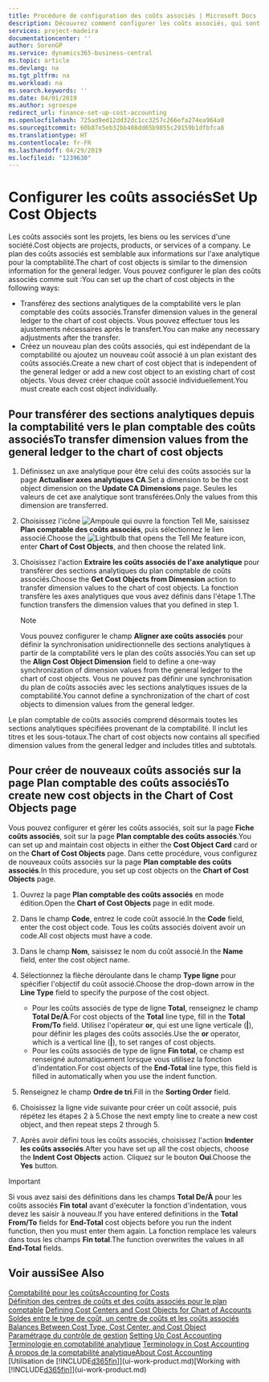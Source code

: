 ```yaml
---
title: Procédure de configuration des coûts associés | Microsoft Docs
description: Découvrez comment configurer les coûts associés, qui sont similaires aux axes analytiques pour la comptabilité.
services: project-madeira
documentationcenter: ''
author: SorenGP
ms.service: dynamics365-business-central
ms.topic: article
ms.devlang: na
ms.tgt_pltfrm: na
ms.workload: na
ms.search.keywords: ''
ms.date: 04/01/2019
ms.author: sgroespe
redirect_url: finance-set-up-cost-accounting
ms.openlocfilehash: 725ad9ed12dd32dc1cc3257c266efa274ea964a0
ms.sourcegitcommit: 60b87e5eb32bb408dd65b9855c29159b1dfbfca8
ms.translationtype: HT
ms.contentlocale: fr-FR
ms.lasthandoff: 04/29/2019
ms.locfileid: "1239630"
---
```

# <a name="set-up-cost-objects"></a><span data-ttu-id="6f3b8-103">Configurer les coûts associés</span><span class="sxs-lookup"><span data-stu-id="6f3b8-103">Set Up Cost Objects</span></span>
<span data-ttu-id="6f3b8-104">Les coûts associés sont les projets, les biens ou les services d'une société.</span><span class="sxs-lookup"><span data-stu-id="6f3b8-104">Cost objects are projects, products, or services of a company.</span></span> <span data-ttu-id="6f3b8-105">Le plan des coûts associés est semblable aux informations sur l'axe analytique pour la comptabilité.</span><span class="sxs-lookup"><span data-stu-id="6f3b8-105">The chart of cost objects is similar to the dimension information for the general ledger.</span></span> <span data-ttu-id="6f3b8-106">Vous pouvez configurer le plan des coûts associés comme suit :</span><span class="sxs-lookup"><span data-stu-id="6f3b8-106">You can set up the chart of cost objects in the following ways:</span></span>  

* <span data-ttu-id="6f3b8-107">Transférez des sections analytiques de la comptabilité vers le plan comptable des coûts associés.</span><span class="sxs-lookup"><span data-stu-id="6f3b8-107">Transfer dimension values in the general ledger to the chart of cost objects.</span></span> <span data-ttu-id="6f3b8-108">Vous pouvez effectuer tous les ajustements nécessaires après le transfert.</span><span class="sxs-lookup"><span data-stu-id="6f3b8-108">You can make any necessary adjustments after the transfer.</span></span>  
* <span data-ttu-id="6f3b8-109">Créez un nouveau plan des coûts associés, qui est indépendant de la comptabilité ou ajoutez un nouveau coût associé à un plan existant des coûts associés.</span><span class="sxs-lookup"><span data-stu-id="6f3b8-109">Create a new chart of cost object that is independent of the general ledger or add a new cost object to an existing chart of cost objects.</span></span> <span data-ttu-id="6f3b8-110">Vous devez créer chaque coût associé individuellement.</span><span class="sxs-lookup"><span data-stu-id="6f3b8-110">You must create each cost object individually.</span></span>  

## <a name="to-transfer-dimension-values-from-the-general-ledger-to-the-chart-of-cost-objects"></a><span data-ttu-id="6f3b8-111">Pour transférer des sections analytiques depuis la comptabilité vers le plan comptable des coûts associés</span><span class="sxs-lookup"><span data-stu-id="6f3b8-111">To transfer dimension values from the general ledger to the chart of cost objects</span></span>  
1.  <span data-ttu-id="6f3b8-112">Définissez un axe analytique pour être celui des coûts associés sur la page **Actualiser axes analytiques CA**.</span><span class="sxs-lookup"><span data-stu-id="6f3b8-112">Set a dimension to be the cost object dimension on the **Update CA Dimensions** page.</span></span> <span data-ttu-id="6f3b8-113">Seules les valeurs de cet axe analytique sont transférées.</span><span class="sxs-lookup"><span data-stu-id="6f3b8-113">Only the values from this dimension are transferred.</span></span>  
2.  <span data-ttu-id="6f3b8-114">Choisissez l'icône ![Ampoule qui ouvre la fonction Tell Me](media/ui-search/search_small.png "Dites-moi ce que vous voulez faire"), saisissez **Plan comptable des coûts associés**, puis sélectionnez le lien associé.</span><span class="sxs-lookup"><span data-stu-id="6f3b8-114">Choose the ![Lightbulb that opens the Tell Me feature](media/ui-search/search_small.png "Tell me what you want to do") icon, enter **Chart of Cost Objects**, and then choose the related link.</span></span>  
3.  <span data-ttu-id="6f3b8-115">Choisissez l'action **Extraire les coûts associés de l'axe analytique** pour transférer des sections analytiques du plan comptable de coûts associés.</span><span class="sxs-lookup"><span data-stu-id="6f3b8-115">Choose the **Get Cost Objects from Dimension** action to transfer dimension values to the chart of cost objects.</span></span> <span data-ttu-id="6f3b8-116">La fonction transfère les axes analytiques que vous avez définis dans l'étape 1.</span><span class="sxs-lookup"><span data-stu-id="6f3b8-116">The function transfers the dimension values that you defined in step 1.</span></span>  

    > [!NOTE]  
    >  <span data-ttu-id="6f3b8-117">Vous pouvez configurer le champ **Aligner axe coûts associés** pour définir la synchronisation unidirectionnelle des sections analytiques à partir de la comptabilité vers le plan des coûts associés.</span><span class="sxs-lookup"><span data-stu-id="6f3b8-117">You can set up the **Align Cost Object Dimension**  field to define a one-way synchronization of dimension values from the general ledger to the chart of cost objects.</span></span> <span data-ttu-id="6f3b8-118">Vous ne pouvez pas définir une synchronisation du plan de coûts associés avec les sections analytiques issues de la comptabilité.</span><span class="sxs-lookup"><span data-stu-id="6f3b8-118">You cannot define a synchronization of the chart of cost objects to dimension values from the general ledger.</span></span>  

<span data-ttu-id="6f3b8-119">Le plan comptable de coûts associés comprend désormais toutes les sections analytiques spécifiées provenant de la comptabilité. Il inclut les titres et les sous-totaux.</span><span class="sxs-lookup"><span data-stu-id="6f3b8-119">The chart of cost objects now contains all specified dimension values from the general ledger and includes titles and subtotals.</span></span>  

## <a name="to-create-new-cost-objects-in-the-chart-of-cost-objects-page"></a><span data-ttu-id="6f3b8-120">Pour créer de nouveaux coûts associés sur la page Plan comptable des coûts associés</span><span class="sxs-lookup"><span data-stu-id="6f3b8-120">To create new cost objects in the Chart of Cost Objects page</span></span>  
<span data-ttu-id="6f3b8-121">Vous pouvez configurer et gérer les coûts associés, soit sur la page **Fiche coûts associés**, soit sur la page **Plan comptable des coûts associés**.</span><span class="sxs-lookup"><span data-stu-id="6f3b8-121">You can set up and maintain cost objects in either the **Cost Object Card** card or on the **Chart of Cost Objects** page.</span></span> <span data-ttu-id="6f3b8-122">Dans cette procédure, vous configurez de nouveaux coûts associés sur la page **Plan comptable des coûts associés**.</span><span class="sxs-lookup"><span data-stu-id="6f3b8-122">In this procedure, you set up cost objects on the **Chart of Cost Objects** page.</span></span>  

1.  <span data-ttu-id="6f3b8-123">Ouvrez la page **Plan comptable des coûts associés** en mode édition.</span><span class="sxs-lookup"><span data-stu-id="6f3b8-123">Open the **Chart of Cost Objects** page in edit mode.</span></span>  
2.  <span data-ttu-id="6f3b8-124">Dans le champ **Code**, entrez le code coût associé.</span><span class="sxs-lookup"><span data-stu-id="6f3b8-124">In the **Code** field, enter the cost object code.</span></span> <span data-ttu-id="6f3b8-125">Tous les coûts associés doivent avoir un code.</span><span class="sxs-lookup"><span data-stu-id="6f3b8-125">All cost objects must have a code.</span></span>  
3.  <span data-ttu-id="6f3b8-126">Dans le champ **Nom**, saisissez le nom du coût associé.</span><span class="sxs-lookup"><span data-stu-id="6f3b8-126">In the **Name** field, enter the cost object name.</span></span>  
4.  <span data-ttu-id="6f3b8-127">Sélectionnez la flèche déroulante dans le champ **Type ligne** pour spécifier l'objectif du coût associé.</span><span class="sxs-lookup"><span data-stu-id="6f3b8-127">Choose the drop-down arrow in the **Line Type** field to specify the purpose of the cost object.</span></span>  

    * <span data-ttu-id="6f3b8-128">Pour les coûts associés de type de ligne **Total**, renseignez le champ **Total De/À**.</span><span class="sxs-lookup"><span data-stu-id="6f3b8-128">For cost objects of the **Total** line type, fill in the **Total From/To** field.</span></span> <span data-ttu-id="6f3b8-129">Utilisez l'opérateur **or**, qui est une ligne verticale (**&#124;**), pour définir les plages des coûts associés.</span><span class="sxs-lookup"><span data-stu-id="6f3b8-129">Use the **or** operator, which is a vertical line (**&#124;**), to set ranges of cost objects.</span></span>  
    * <span data-ttu-id="6f3b8-130">Pour les coûts associés de type de ligne **Fin total**, ce champ est renseigné automatiquement lorsque vous utilisez la fonction d'indentation.</span><span class="sxs-lookup"><span data-stu-id="6f3b8-130">For cost objects of the **End-Total** line type, this field is filled in automatically when you use  the indent function.</span></span>  
5.  <span data-ttu-id="6f3b8-131">Renseignez le champ **Ordre de tri**.</span><span class="sxs-lookup"><span data-stu-id="6f3b8-131">Fill in the **Sorting Order** field.</span></span>  
6.  <span data-ttu-id="6f3b8-132">Choisissez la ligne vide suivante pour créer un coût associé, puis répétez les étapes 2 à 5.</span><span class="sxs-lookup"><span data-stu-id="6f3b8-132">Chose the next empty line to create a new cost object, and then repeat steps 2 through 5.</span></span>  
7.  <span data-ttu-id="6f3b8-133">Après avoir défini tous les coûts associés, choisissez l'action **Indenter les coûts associés**.</span><span class="sxs-lookup"><span data-stu-id="6f3b8-133">After you have set up all the cost objects, choose the **Indent Cost Objects** action.</span></span> <span data-ttu-id="6f3b8-134">Cliquez sur le bouton **Oui**.</span><span class="sxs-lookup"><span data-stu-id="6f3b8-134">Choose the **Yes** button.</span></span>  

> [!IMPORTANT]  
>  <span data-ttu-id="6f3b8-135">Si vous avez saisi des définitions dans les champs **Total De/À** pour les coûts associés **Fin total** avant d'exécuter la fonction d'indentation, vous devez les saisir à nouveau.</span><span class="sxs-lookup"><span data-stu-id="6f3b8-135">If you have entered definitions in the **Total From/To** fields for **End-Total** cost objects before you run the indent function, then you must enter them again.</span></span> <span data-ttu-id="6f3b8-136">La fonction remplace les valeurs dans tous les champs **Fin total**.</span><span class="sxs-lookup"><span data-stu-id="6f3b8-136">The function overwrites the values in all **End-Total** fields.</span></span>  

## <a name="see-also"></a><span data-ttu-id="6f3b8-137">Voir aussi</span><span class="sxs-lookup"><span data-stu-id="6f3b8-137">See Also</span></span>  
[<span data-ttu-id="6f3b8-138">Comptabilité pour les coûts</span><span class="sxs-lookup"><span data-stu-id="6f3b8-138">Accounting for Costs</span></span>](finance-manage-cost-accounting.md)  
<span data-ttu-id="6f3b8-139">[Définition des centres de coûts et des coûts associés pour le plan comptable](finance-defining-cost-centers-and-cost-objects-for-chart-of-accounts.md) </span><span class="sxs-lookup"><span data-stu-id="6f3b8-139">[Defining Cost Centers and Cost Objects for Chart of Accounts](finance-defining-cost-centers-and-cost-objects-for-chart-of-accounts.md) </span></span>  
<span data-ttu-id="6f3b8-140">[Soldes entre le type de coût, un centre de coûts et les coûts associés](finance-balances-between-cost-type-cost-center-and-cost-object.md) </span><span class="sxs-lookup"><span data-stu-id="6f3b8-140">[Balances Between Cost Type, Cost Center, and Cost Object](finance-balances-between-cost-type-cost-center-and-cost-object.md) </span></span>  
<span data-ttu-id="6f3b8-141">[Paramétrage du contrôle de gestion](finance-set-up-cost-accounting.md) </span><span class="sxs-lookup"><span data-stu-id="6f3b8-141">[Setting Up Cost Accounting](finance-set-up-cost-accounting.md) </span></span>  
<span data-ttu-id="6f3b8-142">[Terminologie en comptabilité analytique](finance-terminology-in-cost-accounting.md) </span><span class="sxs-lookup"><span data-stu-id="6f3b8-142">[Terminology in Cost Accounting](finance-terminology-in-cost-accounting.md) </span></span>  
[<span data-ttu-id="6f3b8-143">À propos de la comptabilité analytique</span><span class="sxs-lookup"><span data-stu-id="6f3b8-143">About Cost Accounting</span></span>](finance-about-cost-accounting.md)  
<span data-ttu-id="6f3b8-144">[Utilisation de [!INCLUDE[d365fin](includes/d365fin_md.md)]](ui-work-product.md)</span><span class="sxs-lookup"><span data-stu-id="6f3b8-144">[Working with [!INCLUDE[d365fin](includes/d365fin_md.md)]](ui-work-product.md)</span></span>
